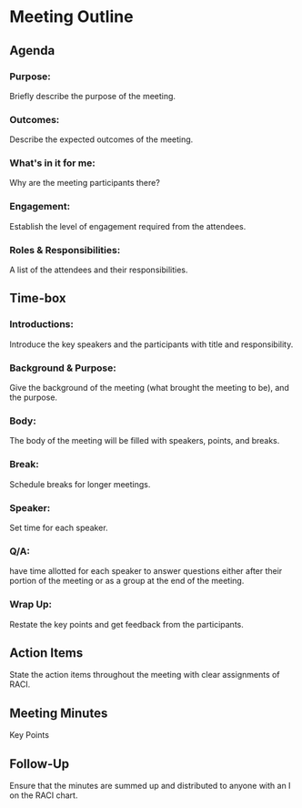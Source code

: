 # Meeting Outline

## Agenda

### Purpose:
Briefly describe the purpose of the meeting.
### Outcomes:
Describe the expected outcomes of the meeting.
### What's in it for me:
Why are the meeting participants there?
### Engagement:
Establish the level of engagement required from the attendees.
### Roles & Responsibilities:
A list of the attendees and their responsibilities.

## Time-box

### Introductions:
Introduce the key speakers and the participants with title and responsibility.
### Background & Purpose:
Give the background of the meeting (what brought the meeting to be), and the purpose.
### Body:
The body of the meeting will be filled with speakers, points, and breaks.
### Break:
Schedule breaks for longer meetings.
### Speaker:
Set time for each speaker.
### Q/A:
have time allotted for each speaker to answer questions either after their portion of the meeting or as a group at the
end of the meeting.
### Wrap Up:
Restate the key points and get feedback from the participants.

## Action Items
State the action items throughout the meeting with clear assignments of RACI.

## Meeting Minutes
Key Points

## Follow-Up
Ensure that the minutes are summed up and distributed to anyone with an I on the RACI chart.